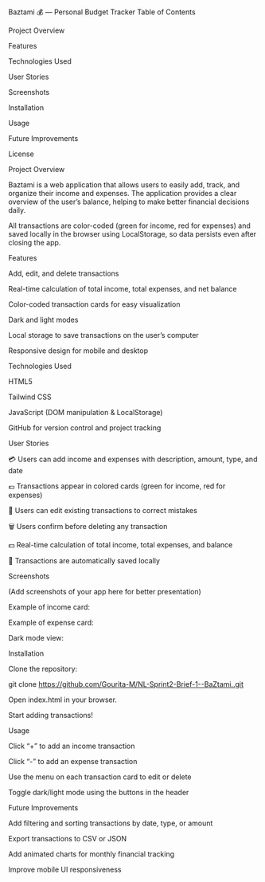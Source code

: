 Baztami 💰 — Personal Budget Tracker
Table of Contents

Project Overview

Features

Technologies Used

User Stories

Screenshots

Installation

Usage

Future Improvements

License

Project Overview

Baztami is a web application that allows users to easily add, track, and organize their income and expenses. The application provides a clear overview of the user’s balance, helping to make better financial decisions daily.

All transactions are color-coded (green for income, red for expenses) and saved locally in the browser using LocalStorage, so data persists even after closing the app.

Features

Add, edit, and delete transactions

Real-time calculation of total income, total expenses, and net balance

Color-coded transaction cards for easy visualization

Dark and light modes

Local storage to save transactions on the user’s computer

Responsive design for mobile and desktop

Technologies Used

HTML5

Tailwind CSS

JavaScript (DOM manipulation & LocalStorage)

GitHub for version control and project tracking

User Stories

💳 Users can add income and expenses with description, amount, type, and date

💶 Transactions appear in colored cards (green for income, red for expenses)

🔄 Users can edit existing transactions to correct mistakes

🗑️ Users confirm before deleting any transaction

💵 Real-time calculation of total income, total expenses, and balance

🏦 Transactions are automatically saved locally

Screenshots

(Add screenshots of your app here for better presentation)

Example of income card:

Example of expense card:

Dark mode view:

Installation

Clone the repository:

git clone https://github.com/Gourita-M/NL-Sprint2-Brief-1--BaZtami..git


Open index.html in your browser.

Start adding transactions!

Usage

Click “+” to add an income transaction

Click “-” to add an expense transaction

Use the menu on each transaction card to edit or delete

Toggle dark/light mode using the buttons in the header

Future Improvements

Add filtering and sorting transactions by date, type, or amount

Export transactions to CSV or JSON

Add animated charts for monthly financial tracking

Improve mobile UI responsiveness
